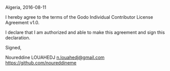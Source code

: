 Algeria, 2016-08-11

I hereby agree to the terms of the Godo Individual Contributor License
Agreement v1.0.

I declare that I am authorized and able to make this agreement and sign this
declaration.

Signed,

Noureddine LOUAHEDJ n.louahedj@gmail.com https://github.com/noureddineme
